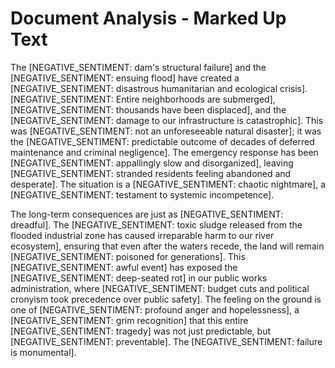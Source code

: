 # Document Analysis - Marked Up Text

The [NEGATIVE_SENTIMENT: dam's structural failure] and the [NEGATIVE_SENTIMENT: ensuing flood] have created a [NEGATIVE_SENTIMENT: disastrous humanitarian and ecological crisis]. [NEGATIVE_SENTIMENT: Entire neighborhoods are submerged], [NEGATIVE_SENTIMENT: thousands have been displaced], and the [NEGATIVE_SENTIMENT: damage to our infrastructure is catastrophic]. This was [NEGATIVE_SENTIMENT: not an unforeseeable natural disaster]; it was the [NEGATIVE_SENTIMENT: predictable outcome of decades of deferred maintenance and criminal negligence]. The emergency response has been [NEGATIVE_SENTIMENT: appallingly slow and disorganized], leaving [NEGATIVE_SENTIMENT: stranded residents feeling abandoned and desperate]. The situation is a [NEGATIVE_SENTIMENT: chaotic nightmare], a [NEGATIVE_SENTIMENT: testament to systemic incompetence].

The long-term consequences are just as [NEGATIVE_SENTIMENT: dreadful]. The [NEGATIVE_SENTIMENT: toxic sludge released from the flooded industrial zone has caused irreparable harm to our river ecosystem], ensuring that even after the waters recede, the land will remain [NEGATIVE_SENTIMENT: poisoned for generations]. This [NEGATIVE_SENTIMENT: awful event] has exposed the [NEGATIVE_SENTIMENT: deep-seated rot] in our public works administration, where [NEGATIVE_SENTIMENT: budget cuts and political cronyism took precedence over public safety]. The feeling on the ground is one of [NEGATIVE_SENTIMENT: profound anger and hopelessness], a [NEGATIVE_SENTIMENT: grim recognition] that this entire [NEGATIVE_SENTIMENT: tragedy] was not just predictable, but [NEGATIVE_SENTIMENT: preventable]. The [NEGATIVE_SENTIMENT: failure is monumental].
